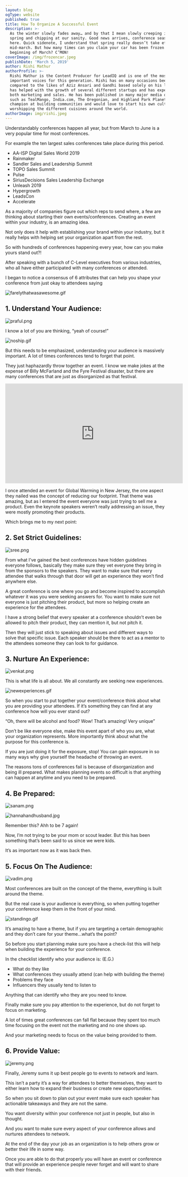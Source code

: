 ```yaml
---
layout: blog
ogType: website
published: true
title: How To Organize A Successful Event
description: >-
  As the winter slowly fades away… and by that I mean slowly creeping into our
  spring and chipping at our sanity. Good news arrives, conference season is
  here. Quick sidenote, I understand that spring really doesn’t take effect till
  mid-march. But how many times can you claim your car has been frozen in the
  beginning of March? C’MON!
coverImage: /img/frozencar.jpeg
publishDate: 'March 5, 2019'
author: Rishi Mathur
authorProfile: >-
  Rishi Mathur is the Content Producer for LeadIQ and is one of the most
  important voices for this generation. Rishi has on many occasions been
  compared to the likes of Aziz Ansari and Gandhi based solely on his looks. He
  has helped with the growth of several different startups and has experience in
  both marketing and sales. He has been published in many major media outlets
  such as TealMango, India.com, The Oregonian, and Highland Park Planet. He is a
  champion at building communities and would love to start his own cult
  worshipping the different cuisines around the world.
authorImage: img/rishi.jpeg
---
```


Understandably conferences happen all year, but from March to June is a very popular time for most conferences. 

For example the ten largest sales conferences take place during this period. 

- AA-ISP Digital Sales World 2019 
- Rainmaker
- Sandler Sales and Leadership Summit
- TOPO Sales Summit
- Pulse
- SiriusDecisions Sales Leadership Exchange
- Unleash 2019
- Hypergrowth
- LeadsCon
- Accelerate

As a majority of companies figure out which reps to send where, a few are thinking about starting their own events/conferences. Creating an event within your industry, is an amazing idea. 

Not only does it help with establishing your brand within your industry, but it really helps with helping set your organization apart from the rest. 

So with hundreds of conferences happening every year, how can you make yours stand out?! 

After speaking with a bunch of C-Level executives from various industries, who all have either participated with many conferences or attended. 

I began to notice a consensus of 6 attributes that can help you shape your conference from just okay to attendees saying

![farelythatwasawesome.gif](img/farelythatwasawesome.gif)

## 1. Understand Your Audience:

![praful.png](img/praful.png)

I know a lot of you are thinking, “yeah of course!” 

![noship.gif](img/noship.gif)

But this needs to be emphasized, understanding your audience is massively important.  A lot of times conferences tend to forget that point. 

They just haphazardly throw together an event. I know we make jokes at the expense of Billy McFarland and the Fyre Festival disaster, but there are many conferences that are just as disorganized as that festival.  

<iframe width="560" height="315" src="https://www.youtube.com/embed/uZ0KNVU2fV0" frameborder="0" allow="accelerometer; autoplay; encrypted-media; gyroscope; picture-in-picture" allowfullscreen></iframe>

I once attended an event for Global Warming in New Jersey, the one aspect they nailed was the concept of reducing our footprint. That theme was amazing, but as I entered the event everyone was just trying to sell me a product. Even the keynote speakers weren’t really addressing an issue, they were mostly promoting their products. 

Which brings me to my next point:


## 2. Set Strict Guidelines:

![sree.png](img/sree.png)

From what I’ve gained the best conferences have hidden guidelines everyone follows, basically they make sure they vet everyone they bring in from the sponsors to the speakers. They want to make sure that every attendee that walks through that door will get an experience they won’t find anywhere else. 

A great conference is one where you go and become inspired to accomplish whatever it was you were seeking answers for. You want to make sure not everyone is just pitching their product, but more so helping create an experience for the attendees. 

I have a strong belief that every speaker at a conference shouldn’t even be allowed to pitch their product, they can mention it, but not pitch it. 

Then they will just stick to speaking about issues and different ways to solve that specific issue. Each speaker should be there to act as a mentor to the attendees someone they can look to for guidance. 


## 3. Nurture An Experience:

![venkat.png](img/venkat.png)

This is what life is all about. We all constantly are seeking new experiences.

![newexperiences.gif](img/newexperiences.gif)

So when you start to put together your event/conference think about what you are providing your attendees. If it’s something they can find at any conference how will you ever stand out? 

“Oh, there will be alcohol and food? Wow! That’s amazing! Very unique” 

Don’t be like everyone else, make this event apart of who you are, what your organization represents. More importantly think about what the purpose for this conference is. 

If you are just doing it for the exposure, stop! You can gain exposure in so many ways why give yourself the headache of throwing an event. 

The reasons tons of conferences fail is because of disorganization and being ill prepared. What makes planning events so difficult is that anything can happen at anytime and you need to be prepared. 


## 4. Be Prepared:

![sanam.png](img/sanam.png)

![hannahandhusband.jpg](img/hannahandhusband.jpg)

Remember this? Ahh to be 7 again! 

Now, I’m not trying to be your mom or scout leader. But this has been something that’s been said to us since we were kids. 

It’s as important now as it was back then.  

## 5. Focus On The Audience:

![vadim.png](img/vadim.png)

Most conferences are built on the concept of the theme, everything is built around the theme. 

But the real case is your audience is everything, so when putting together your conference keep them in the front of your mind. 

![standingo.gif](img/standingo.gif)

It’s amazing to have a theme, but if you are targeting a certain demographic and they don’t care for your theme...what’s the point?

So before you start planning make sure you have a check-list this will help when building the experience for your conference.

In the checklist identify who your audience is: (E.G.)

- What do they like
- What conferences they usually attend (can help with building the theme)
- Problems they face
- Influencers they usually tend to listen to

Anything that can identify who they are you need to know. 

Finally make sure you pay attention to the experience, but do not forget to focus on marketing. 

A lot of times great conferences can fall flat because they spent too much time focusing on the event not the marketing and no one shows up. 

And your marketing needs to focus on the value being provided to them. 

## 6. Provide Value:

![jeremy.png](img/jeremy.png)

Finally, Jeremy sums it up best people go to events to network and learn. 

This isn’t a party it’s a way for attendees to better themselves, they want to either learn how to expand their business or create new opportunities. 

So when you sit down to plan out your event make sure each speaker has actionable takeaways and they are not the same. 

You want diversity within your conference not just in people, but also in thought. 

And you want to make sure every aspect of your conference allows and nurtures attendees to network. 

At the end of the day your job as an organization is to help others grow or better their life in some way. 

Once you are able to do that properly you will have an event or conference that will provide an experience people never forget and will want to share with their friends.
